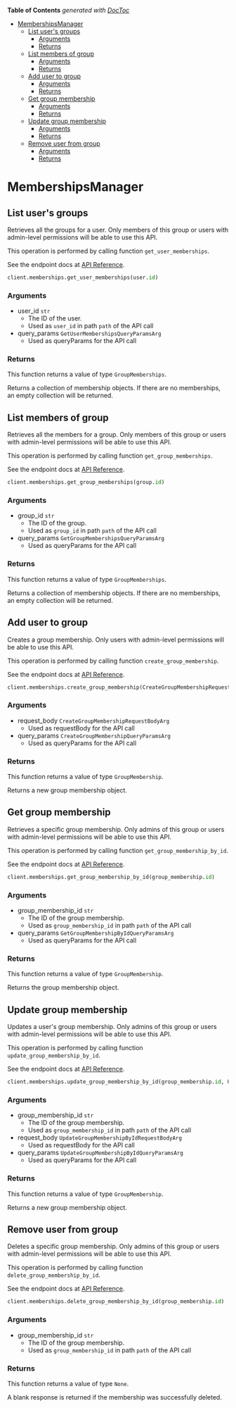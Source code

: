 <!-- START doctoc generated TOC please keep comment here to allow auto update -->
<!-- DON'T EDIT THIS SECTION, INSTEAD RE-RUN doctoc TO UPDATE -->
**Table of Contents**  *generated with [DocToc](https://github.com/thlorenz/doctoc)*

- [MembershipsManager](#membershipsmanager)
  - [List user&#x27;s groups](#list-userx27s-groups)
    - [Arguments](#arguments)
    - [Returns](#returns)
  - [List members of group](#list-members-of-group)
    - [Arguments](#arguments-1)
    - [Returns](#returns-1)
  - [Add user to group](#add-user-to-group)
    - [Arguments](#arguments-2)
    - [Returns](#returns-2)
  - [Get group membership](#get-group-membership)
    - [Arguments](#arguments-3)
    - [Returns](#returns-3)
  - [Update group membership](#update-group-membership)
    - [Arguments](#arguments-4)
    - [Returns](#returns-4)
  - [Remove user from group](#remove-user-from-group)
    - [Arguments](#arguments-5)
    - [Returns](#returns-5)

<!-- END doctoc generated TOC please keep comment here to allow auto update -->

# MembershipsManager

## List user&#x27;s groups

Retrieves all the groups for a user. Only members of this
group or users with admin-level permissions will be able to
use this API.

This operation is performed by calling function `get_user_memberships`.

See the endpoint docs at
[API Reference](https://developer.box.com/reference/get-users-id-memberships/).

<!-- sample get_users_id_memberships -->
```python
client.memberships.get_user_memberships(user.id)
```

### Arguments

- user_id `str`
  - The ID of the user.
  - Used as `user_id` in path `path` of the API call
- query_params `GetUserMembershipsQueryParamsArg`
  - Used as queryParams for the API call


### Returns

This function returns a value of type `GroupMemberships`.

Returns a collection of membership objects. If there are no
memberships, an empty collection will be returned.


## List members of group

Retrieves all the members for a group. Only members of this
group or users with admin-level permissions will be able to
use this API.

This operation is performed by calling function `get_group_memberships`.

See the endpoint docs at
[API Reference](https://developer.box.com/reference/get-groups-id-memberships/).

<!-- sample get_groups_id_memberships -->
```python
client.memberships.get_group_memberships(group.id)
```

### Arguments

- group_id `str`
  - The ID of the group.
  - Used as `group_id` in path `path` of the API call
- query_params `GetGroupMembershipsQueryParamsArg`
  - Used as queryParams for the API call


### Returns

This function returns a value of type `GroupMemberships`.

Returns a collection of membership objects. If there are no
memberships, an empty collection will be returned.


## Add user to group

Creates a group membership. Only users with
admin-level permissions will be able to use this API.

This operation is performed by calling function `create_group_membership`.

See the endpoint docs at
[API Reference](https://developer.box.com/reference/post-group-memberships/).

<!-- sample post_group_memberships -->
```python
client.memberships.create_group_membership(CreateGroupMembershipRequestBodyArg(user&#x3D;user, group&#x3D;group))
```

### Arguments

- request_body `CreateGroupMembershipRequestBodyArg`
  - Used as requestBody for the API call
- query_params `CreateGroupMembershipQueryParamsArg`
  - Used as queryParams for the API call


### Returns

This function returns a value of type `GroupMembership`.

Returns a new group membership object.


## Get group membership

Retrieves a specific group membership. Only admins of this
group or users with admin-level permissions will be able to
use this API.

This operation is performed by calling function `get_group_membership_by_id`.

See the endpoint docs at
[API Reference](https://developer.box.com/reference/get-group-memberships-id/).

<!-- sample get_group_memberships_id -->
```python
client.memberships.get_group_membership_by_id(group_membership.id)
```

### Arguments

- group_membership_id `str`
  - The ID of the group membership.
  - Used as `group_membership_id` in path `path` of the API call
- query_params `GetGroupMembershipByIdQueryParamsArg`
  - Used as queryParams for the API call


### Returns

This function returns a value of type `GroupMembership`.

Returns the group membership object.


## Update group membership

Updates a user&#x27;s group membership. Only admins of this
group or users with admin-level permissions will be able to
use this API.

This operation is performed by calling function `update_group_membership_by_id`.

See the endpoint docs at
[API Reference](https://developer.box.com/reference/put-group-memberships-id/).

<!-- sample put_group_memberships_id -->
```python
client.memberships.update_group_membership_by_id(group_membership.id, UpdateGroupMembershipByIdRequestBodyArg(role&#x3D;UpdateGroupMembershipByIdRequestBodyArgRoleField.ADMIN.value))
```

### Arguments

- group_membership_id `str`
  - The ID of the group membership.
  - Used as `group_membership_id` in path `path` of the API call
- request_body `UpdateGroupMembershipByIdRequestBodyArg`
  - Used as requestBody for the API call
- query_params `UpdateGroupMembershipByIdQueryParamsArg`
  - Used as queryParams for the API call


### Returns

This function returns a value of type `GroupMembership`.

Returns a new group membership object.


## Remove user from group

Deletes a specific group membership. Only admins of this
group or users with admin-level permissions will be able to
use this API.

This operation is performed by calling function `delete_group_membership_by_id`.

See the endpoint docs at
[API Reference](https://developer.box.com/reference/delete-group-memberships-id/).

<!-- sample delete_group_memberships_id -->
```python
client.memberships.delete_group_membership_by_id(group_membership.id)
```

### Arguments

- group_membership_id `str`
  - The ID of the group membership.
  - Used as `group_membership_id` in path `path` of the API call


### Returns

This function returns a value of type `None`.

A blank response is returned if the membership was
successfully deleted.



